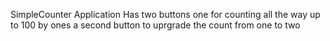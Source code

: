SimpleCounter Application 
Has two buttons one for counting all the way up to 100 by ones 
a second button to uprgrade the count from one to two
